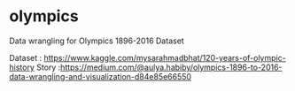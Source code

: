 # olympics
Data wrangling for Olympics 1896-2016 Dataset

Dataset : https://www.kaggle.com/mysarahmadbhat/120-years-of-olympic-history
Story :https://medium.com/@aulya.habiby/olympics-1896-to-2016-data-wrangling-and-visualization-d84e85e66550
